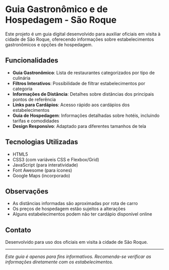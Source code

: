 # Guia Gastronômico e de Hospedagem - São Roque

Este projeto é um guia digital desenvolvido para auxiliar oficiais em visita à cidade de São Roque, oferecendo informações sobre estabelecimentos gastronômicos e opções de hospedagem.

## Funcionalidades

- **Guia Gastronômico**: Lista de restaurantes categorizados por tipo de culinária
- **Filtros Interativos**: Possibilidade de filtrar estabelecimentos por categoria
- **Informações de Distância**: Detalhes sobre distâncias dos principais pontos de referência
- **Links para Cardápios**: Acesso rápido aos cardápios dos estabelecimentos
- **Guia de Hospedagem**: Informações detalhadas sobre hotéis, incluindo tarifas e comodidades
- **Design Responsivo**: Adaptado para diferentes tamanhos de tela

## Tecnologias Utilizadas

- HTML5
- CSS3 (com variáveis CSS e Flexbox/Grid)
- JavaScript (para interatividade)
- Font Awesome (para ícones)
- Google Maps (incorporado)
  
## Observações

- As distâncias informadas são aproximadas por rota de carro
- Os preços de hospedagem estão sujeitos a alterações
- Alguns estabelecimentos podem não ter cardápio disponível online

## Contato

Desenvolvido para uso dos oficiais em visita à cidade de São Roque.

---

*Este guia é apenas para fins informativos. Recomenda-se verificar as informações diretamente com os estabelecimentos.*
